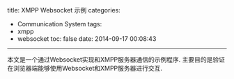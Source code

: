 title: XMPP Websocket 示例
categories:
  - Communication System
tags:
  - xmpp
  - websocket
toc: false
date: 2014-09-17 00:08:43
---

本文是一个通过Websocket实现和XMPP服务器通信的示例程序. 主要目的是验证在浏览器端能够使用Websocket和XMPP服务器进行交互.